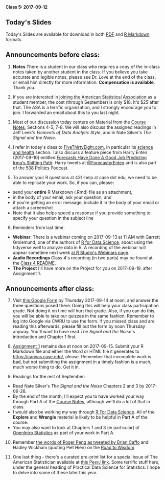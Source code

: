 **Class 5: 2017-09-12**

## Today's Slides

Today's Slides are available for download in both [PDF](https://github.com/THOMASELOVE/431slides/blob/master/class_05/431_2017_class-05-slides.pdf) and [R Markdown](https://github.com/THOMASELOVE/431slides/blob/master/class_05/431_2017_class-05-slides.Rmd) formats.

## Announcements before class:

1. **Notes** There is a student in our class who requires a copy of the in-class notes taken by another student in the class. If you believe you take accurate and legible notes, please see Dr. Love at the end of the class, or email him directly for more information. **Compensation is available**. Thank you.

2. If you are interested in [joining the American Statistical Association](https://www.amstat.org/ASA/JoinRenew/JoinMemberType.aspx?membertype=IREG&utm_source=informz&utm_medium=email&utm_campaign=asa&_zs=XgXOe1&_zl=hsKA4) as a student member, the cost (through September) is only $18. It's $25 after that. The ASA is a terrific organization, and I strongly encourage you to join. I forwarded an email about this to you last night.

3. Most of our discussion today centers on Material from the [Course Notes](https://thomaselove.github.io/431notes/), Sections 4-5, 7-8. We will also discuss the assigned readings in Jeff Leek's *Elements of Data Analytic Style*, and in Nate Silver's *The Signal and the Noise*.

4. I refer in today's class to [FiveThirtyEight.com](http://fivethirtyeight.com/), in particular its [science and health](https://fivethirtyeight.com/science/) section. I also discuss a feature piece from Harry Enten (2017-09-10) entitled [Forecasts Have Done A Good Job Predicting Irma's Shifting Path](https://fivethirtyeight.com/features/forecasts-have-done-a-good-job-predicting-irmas-shifting-path/). Harry tweets at [@ForecasterEnten](https://twitter.com/ForecasterEnten) and is also part of the [538 Politics Podcast](https://fivethirtyeight.com/tag/politics-podcast/).

5. To answer your R questions at 431-help at case dot edu, we need to be able to replicate your work. So, if you can, please:

  - send your **entire** R Markdown (.Rmd) file as an attachment,
  - in the body of your email, ask your question, and
  - if you're getting an error message, include it in the body of your email or attach a screenshot
  - Note that it also helps speed a response if you provide something to specify your question in the subject line

6. Reminders from last time:

  - **Webinar**: There is a webinar coming on 2017-09-13 at 11 AM with Garrett Grolemund, one of the authors of [R for Data Science](http://r4ds.had.co.nz/), about using the tidyverse well to analyze data in R. A recording of the webinar will appear sometime next week [at R Studio's Webinars page](https://www.rstudio.com/resources/webinars/).
  - **Audio Recordings** Class 4's recording (in two parts) may be found at the [Class 4 README](https://github.com/THOMASELOVE/431slides/tree/master/class_04).
  - **The Project** I'll have more on the Project for you on 2017-09-19. after Assignment 1.

## Announcements after class:

7. Visit [this Google Form](https://goo.gl/forms/U3a9r3qNRI5XPNQg2) by Thursday 2017-09-14 at noon, and answer the three questions posed there. Doing this will help your class participation grade. Not doing it on time will hurt that grade. Also, if you can do this, you will be able to take our quizzes in the same fashion. Remember to log into Google via CWRU to use the form. If you missed class and are reading this afterwards, please fill out the form by noon Thursday anyway. You'll want to have read *The Signal and the Noise*'s introduction and Chapter 1 first. 

8. [Assignment 1](https://github.com/THOMASELOVE/431homework/blob/master/431-2017_assignment-1.md) remains due at noon on 2017-09-15. Submit your R Markdown file and either the Word or HTML file it generates to https://canvas.case.edu/, please. Remember that incomplete work is bad, but not submitting the assignment in a timely fashion is a much, much worse thing to do. Get it in.

9. Readings for the rest of September:

- Read Nate Silver's *The Signal and the Noise* Chapters 2 and 3 by 2017-09-26.
- By the end of the month, I'll expect you to have worked your way through Part A of the [Course Notes](https://thomaselove.github.io/431notes/), although we'll do a lot of that in class.
- I would also be working my way through [R For Data Science](http://r4ds.had.co.nz/). All of the **Explore** and **Wrangle** material is likely to be helpful in Part A of the course.
- You may also want to look at Chapters 1 and 3 (in particular) of [OpenIntro Statistics](https://www.openintro.org/stat/textbook.php) as part of your work in Part A.

10. Remember [the words of Roger Peng as tweeted by Brian Caffo](https://twitter.com/bcaffo/status/859864563218620420) and Hadley Wickham (quoting Piet Hien) on the [Road to Wisdom](https://twitter.com/hadleywickham/status/878267930651140097).

11. One last thing - there's a curated pre-print list for a special issue of The American Statistician available at [this PeerJ link](https://peerj.com/collections/50-practicaldatascistats/?utm_content=buffere21d2&utm_medium=social&utm_source=twitter.com&utm_campaign=buffer). Some terrific stuff here, under the general heading of Practical Data Science for Statistics. I hope to delve into some of these later this year.
